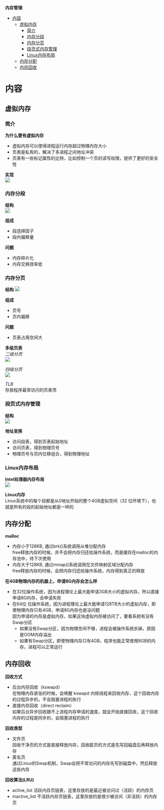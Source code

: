 **内存管理**
- [内容](#内容)
  - [虚拟内存](#虚拟内存)
    - [简介](#简介)
    - [内存分段](#内存分段)
    - [内存分页](#内存分页)
    - [段页式内存管理](#段页式内存管理)
    - [Linux内存布局](#linux内存布局)
  - [内存分配](#内存分配)
  - [内存回收](#内存回收)

# 内容 #
## 虚拟内存 ##
### 简介 ###
**为什么要有虚拟内存**  
- 虚拟内存可以使得进程运行内存超过物理内存大小
- 页表是私有的，解决了多进程之间地址冲突
- 页表有一些标记属性的比特，比如控制一个页的读写权限，提供了更好的安全性

**实现**  
![](./images/memory/virtual.webp)

### 内存分段 ###  
**结构**  
![](./images/memorty/segment.webp)

**组成**  
- 段选择因子
- 段内偏移量

**问题**  
- 内存碎片化
- 内存交换效率低

### 内存分页 ###
**结构**
![](./images/memory/page.webp)

**组成**  
- 页号
- 页内偏移

**问题**  
- 页表占用空间大
 
**多级页表**  
*二级分页*  
![](./images/memory/two_page_table.webp)

*四级分页*  
![](./images/memory/four_page_table.webp)

*TLB*  
存放程序最常访问的页表项

### 段页式内存管理 ###
**结构**  
![](./images/memory/segment_page.webp)

**地址变换**
- 访问段表，得到页表起始地址
- 访问页表，得到物理页号
- 物理页号与页内位移组合，得到物理地址

### Linux内存布局 ###
**Intel处理器内存布局**  
![](./images/memory/intel.webp)

**Linux内存**  
Linux系统中的每个段都是从0地址开始的整个4GB虚拟空间（32 位环境下），也就是所有的段的起始地址都是一样的

## 内存分配 ##
**malloc**  
- 内存小于128KB, 通过brk()系统调用从堆分配内存  
  free释放内存的时候，并不会把内存归还给操作系统，而是缓存在malloc的内存池中，待下次使用   
- 内存大于128KB, 通过mmap()系统调用在文件映射区域分配内存  
  free释放内存的时候，会把内存归还给操作系统，内存得到真正的释放  

**在4GB物理内存的机器上，申请8G内存会怎么样**  
- 在32位操作系统，因为进程理论上最大能申请3GB大小的虚拟内存，所以直接申请8G内存，会申请失败
- 在64位 位操作系统，因为进程理论上最大能申请128TB大小的虚拟内存，即使物理内存只有4GB，申请8G内存也是没问题  
  因为申请的内存是虚拟内存，如果这块虚拟内存被访问了，要看系统有没有Swap分区  
  - 如果没有Swap分区，因为物理空间不够，进程会被操作系统杀掉，原因是OOM内存溢出
  - 如果有Swap分区，即使物理内存只有4GB，程序也能正常使用8GB的内存，进程可以正常运行

## 内存回收 ##
**回收方式**  
- 后台内存回收（kswapd）  
  在物理内存紧张的时候，会唤醒 kswapd 内核线程来回收内存，这个回收内存的过程异步的，不会阻塞进程的执行  
- 直接内存回收（direct reclaim）  
  如果后台异步回收跟不上进程内存申请的速度，就会开始直接回收，这个回收内存的过程是同步的，会阻塞进程的执行  

**回收类型**  
- 文件页  
  回收干净页的方式是直接释放内存，回收脏页的方式是先写回磁盘后再释放内存
- 匿名页  
  通过Linux的Swap机制，Swap会把不常访问的内存先写到磁盘中，然后释放这些内存

**回收算法(LRU)**  
- active_list 活跃内存页链表，这里存放的是最近被访问过（活跃）的内存页  
- inactive_list 不活跃内存页链表，这里存放的是很少被访问（非活跃）的内存页  